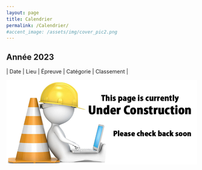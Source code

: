 ```yaml
---
layout: page
title: Calendrier
permalink: /Calendrier/
#accent_image: /assets/img/cover_pic2.png
---
```




## <j>Année 2023 </j>

| Date | Lieu | Épreuve | Catégorie | Classement |


![image](/assets/img/under_construction.jpg)
